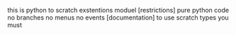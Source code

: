 this is python to scratch exstentions moduel
[restrictions]
pure python code
no branches
no menus
no events
[documentation]
to use scratch types you must
